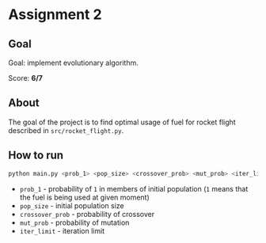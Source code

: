 # Assignment 2

## Goal

Goal: implement evolutionary algorithm.

Score: **6/7**

## About

The goal of the project is to find optimal usage of fuel for rocket flight described in `src/rocket_flight.py`.

## How to run

```bash
python main.py <prob_1> <pop_size> <crossover_prob> <mut_prob> <iter_limit>
```

* `prob_1` - probability of `1` in members of initial population (`1` means that the fuel is being used at given moment)
* `pop_size` - initial population size
* `crossover_prob` - probability of crossover
* `mut_prob` - probability of mutation
* `iter_limit` - iteration limit
